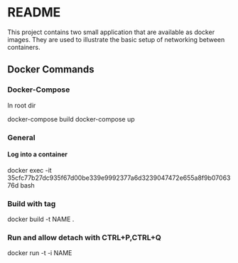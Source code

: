 # README #

This project contains two small application that are available as docker images. They are used to illustrate the basic setup of networking between containers.

## Docker Commands

### Docker-Compose
In root dir

docker-compose build
docker-compose up

### General

#### Log into a container

docker exec -it 35cfc77b27dc935f67d00be339e9992377a6d3239047472e655a8f9b0706376d bash

### Build with tag

docker build -t NAME .

### Run and allow detach with CTRL+P,CTRL+Q
docker run -t -i NAME
